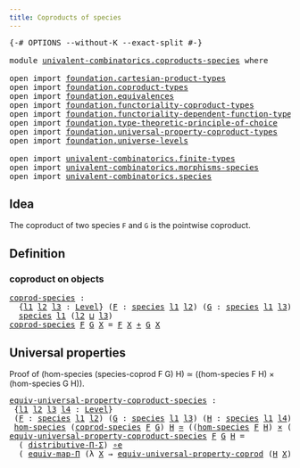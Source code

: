 ```yaml
---
title: Coproducts of species
---
```


<pre class="Agda"><a id="47" class="Symbol">{-#</a> <a id="51" class="Keyword">OPTIONS</a> <a id="59" class="Pragma">--without-K</a> <a id="71" class="Pragma">--exact-split</a> <a id="85" class="Symbol">#-}</a>

<a id="90" class="Keyword">module</a> <a id="97" href="univalent-combinatorics.coproducts-species.html" class="Module">univalent-combinatorics.coproducts-species</a> <a id="140" class="Keyword">where</a>

<a id="147" class="Keyword">open</a> <a id="152" class="Keyword">import</a> <a id="159" href="foundation.cartesian-product-types.html" class="Module">foundation.cartesian-product-types</a>
<a id="194" class="Keyword">open</a> <a id="199" class="Keyword">import</a> <a id="206" href="foundation.coproduct-types.html" class="Module">foundation.coproduct-types</a>
<a id="233" class="Keyword">open</a> <a id="238" class="Keyword">import</a> <a id="245" href="foundation.equivalences.html" class="Module">foundation.equivalences</a>
<a id="269" class="Keyword">open</a> <a id="274" class="Keyword">import</a> <a id="281" href="foundation.functoriality-coproduct-types.html" class="Module">foundation.functoriality-coproduct-types</a>
<a id="322" class="Keyword">open</a> <a id="327" class="Keyword">import</a> <a id="334" href="foundation.functoriality-dependent-function-types.html" class="Module">foundation.functoriality-dependent-function-types</a>
<a id="384" class="Keyword">open</a> <a id="389" class="Keyword">import</a> <a id="396" href="foundation.type-theoretic-principle-of-choice.html" class="Module">foundation.type-theoretic-principle-of-choice</a>
<a id="442" class="Keyword">open</a> <a id="447" class="Keyword">import</a> <a id="454" href="foundation.universal-property-coproduct-types.html" class="Module">foundation.universal-property-coproduct-types</a>
<a id="500" class="Keyword">open</a> <a id="505" class="Keyword">import</a> <a id="512" href="foundation.universe-levels.html" class="Module">foundation.universe-levels</a>

<a id="540" class="Keyword">open</a> <a id="545" class="Keyword">import</a> <a id="552" href="univalent-combinatorics.finite-types.html" class="Module">univalent-combinatorics.finite-types</a>
<a id="589" class="Keyword">open</a> <a id="594" class="Keyword">import</a> <a id="601" href="univalent-combinatorics.morphisms-species.html" class="Module">univalent-combinatorics.morphisms-species</a>
<a id="643" class="Keyword">open</a> <a id="648" class="Keyword">import</a> <a id="655" href="univalent-combinatorics.species.html" class="Module">univalent-combinatorics.species</a>
</pre>
## Idea

The coproduct of two species `F` and `G` is the pointwise coproduct.

## Definition

### coproduct on objects

<pre class="Agda"><a id="coprod-species"></a><a id="820" href="univalent-combinatorics.coproducts-species.html#820" class="Function">coprod-species</a> <a id="835" class="Symbol">:</a>
  <a id="839" class="Symbol">{</a><a id="840" href="univalent-combinatorics.coproducts-species.html#840" class="Bound">l1</a> <a id="843" href="univalent-combinatorics.coproducts-species.html#843" class="Bound">l2</a> <a id="846" href="univalent-combinatorics.coproducts-species.html#846" class="Bound">l3</a> <a id="849" class="Symbol">:</a> <a id="851" href="Agda.Primitive.html#597" class="Postulate">Level</a><a id="856" class="Symbol">}</a> <a id="858" class="Symbol">(</a><a id="859" href="univalent-combinatorics.coproducts-species.html#859" class="Bound">F</a> <a id="861" class="Symbol">:</a> <a id="863" href="univalent-combinatorics.species.html#429" class="Function">species</a> <a id="871" href="univalent-combinatorics.coproducts-species.html#840" class="Bound">l1</a> <a id="874" href="univalent-combinatorics.coproducts-species.html#843" class="Bound">l2</a><a id="876" class="Symbol">)</a> <a id="878" class="Symbol">(</a><a id="879" href="univalent-combinatorics.coproducts-species.html#879" class="Bound">G</a> <a id="881" class="Symbol">:</a> <a id="883" href="univalent-combinatorics.species.html#429" class="Function">species</a> <a id="891" href="univalent-combinatorics.coproducts-species.html#840" class="Bound">l1</a> <a id="894" href="univalent-combinatorics.coproducts-species.html#846" class="Bound">l3</a><a id="896" class="Symbol">)</a> <a id="898" class="Symbol">→</a>
  <a id="902" href="univalent-combinatorics.species.html#429" class="Function">species</a> <a id="910" href="univalent-combinatorics.coproducts-species.html#840" class="Bound">l1</a> <a id="913" class="Symbol">(</a><a id="914" href="univalent-combinatorics.coproducts-species.html#843" class="Bound">l2</a> <a id="917" href="Agda.Primitive.html#810" class="Primitive Operator">⊔</a> <a id="919" href="univalent-combinatorics.coproducts-species.html#846" class="Bound">l3</a><a id="921" class="Symbol">)</a>
<a id="923" href="univalent-combinatorics.coproducts-species.html#820" class="Function">coprod-species</a> <a id="938" href="univalent-combinatorics.coproducts-species.html#938" class="Bound">F</a> <a id="940" href="univalent-combinatorics.coproducts-species.html#940" class="Bound">G</a> <a id="942" href="univalent-combinatorics.coproducts-species.html#942" class="Bound">X</a> <a id="944" class="Symbol">=</a> <a id="946" href="univalent-combinatorics.coproducts-species.html#938" class="Bound">F</a> <a id="948" href="univalent-combinatorics.coproducts-species.html#942" class="Bound">X</a> <a id="950" href="foundation.coproduct-types.html#1181" class="Datatype Operator">+</a> <a id="952" href="univalent-combinatorics.coproducts-species.html#940" class="Bound">G</a> <a id="954" href="univalent-combinatorics.coproducts-species.html#942" class="Bound">X</a>
</pre>
## Universal properties

Proof of (hom-species (species-coprod F G) H) ≃ ((hom-species F H) × (hom-species G H)).

<pre class="Agda"><a id="equiv-universal-property-coproduct-species"></a><a id="1084" href="univalent-combinatorics.coproducts-species.html#1084" class="Function">equiv-universal-property-coproduct-species</a> <a id="1127" class="Symbol">:</a>
 <a id="1130" class="Symbol">{</a><a id="1131" href="univalent-combinatorics.coproducts-species.html#1131" class="Bound">l1</a> <a id="1134" href="univalent-combinatorics.coproducts-species.html#1134" class="Bound">l2</a> <a id="1137" href="univalent-combinatorics.coproducts-species.html#1137" class="Bound">l3</a> <a id="1140" href="univalent-combinatorics.coproducts-species.html#1140" class="Bound">l4</a> <a id="1143" class="Symbol">:</a> <a id="1145" href="Agda.Primitive.html#597" class="Postulate">Level</a><a id="1150" class="Symbol">}</a>
 <a id="1153" class="Symbol">(</a><a id="1154" href="univalent-combinatorics.coproducts-species.html#1154" class="Bound">F</a> <a id="1156" class="Symbol">:</a> <a id="1158" href="univalent-combinatorics.species.html#429" class="Function">species</a> <a id="1166" href="univalent-combinatorics.coproducts-species.html#1131" class="Bound">l1</a> <a id="1169" href="univalent-combinatorics.coproducts-species.html#1134" class="Bound">l2</a><a id="1171" class="Symbol">)</a> <a id="1173" class="Symbol">(</a><a id="1174" href="univalent-combinatorics.coproducts-species.html#1174" class="Bound">G</a> <a id="1176" class="Symbol">:</a> <a id="1178" href="univalent-combinatorics.species.html#429" class="Function">species</a> <a id="1186" href="univalent-combinatorics.coproducts-species.html#1131" class="Bound">l1</a> <a id="1189" href="univalent-combinatorics.coproducts-species.html#1137" class="Bound">l3</a><a id="1191" class="Symbol">)</a> <a id="1193" class="Symbol">(</a><a id="1194" href="univalent-combinatorics.coproducts-species.html#1194" class="Bound">H</a> <a id="1196" class="Symbol">:</a> <a id="1198" href="univalent-combinatorics.species.html#429" class="Function">species</a> <a id="1206" href="univalent-combinatorics.coproducts-species.html#1131" class="Bound">l1</a> <a id="1209" href="univalent-combinatorics.coproducts-species.html#1140" class="Bound">l4</a><a id="1211" class="Symbol">)</a> <a id="1213" class="Symbol">→</a>
 <a id="1216" href="univalent-combinatorics.morphisms-species.html#767" class="Function">hom-species</a> <a id="1228" class="Symbol">(</a><a id="1229" href="univalent-combinatorics.coproducts-species.html#820" class="Function">coprod-species</a> <a id="1244" href="univalent-combinatorics.coproducts-species.html#1154" class="Bound">F</a> <a id="1246" href="univalent-combinatorics.coproducts-species.html#1174" class="Bound">G</a><a id="1247" class="Symbol">)</a> <a id="1249" href="univalent-combinatorics.coproducts-species.html#1194" class="Bound">H</a> <a id="1251" href="foundation-core.equivalences.html#1621" class="Function Operator">≃</a> <a id="1253" class="Symbol">((</a><a id="1255" href="univalent-combinatorics.morphisms-species.html#767" class="Function">hom-species</a> <a id="1267" href="univalent-combinatorics.coproducts-species.html#1154" class="Bound">F</a> <a id="1269" href="univalent-combinatorics.coproducts-species.html#1194" class="Bound">H</a><a id="1270" class="Symbol">)</a> <a id="1272" href="foundation-core.cartesian-product-types.html#590" class="Function Operator">×</a> <a id="1274" class="Symbol">(</a><a id="1275" href="univalent-combinatorics.morphisms-species.html#767" class="Function">hom-species</a> <a id="1287" href="univalent-combinatorics.coproducts-species.html#1174" class="Bound">G</a> <a id="1289" href="univalent-combinatorics.coproducts-species.html#1194" class="Bound">H</a><a id="1290" class="Symbol">))</a>
<a id="1293" href="univalent-combinatorics.coproducts-species.html#1084" class="Function">equiv-universal-property-coproduct-species</a> <a id="1336" href="univalent-combinatorics.coproducts-species.html#1336" class="Bound">F</a> <a id="1338" href="univalent-combinatorics.coproducts-species.html#1338" class="Bound">G</a> <a id="1340" href="univalent-combinatorics.coproducts-species.html#1340" class="Bound">H</a> <a id="1342" class="Symbol">=</a>
  <a id="1346" class="Symbol">(</a> <a id="1348" href="foundation.type-theoretic-principle-of-choice.html#4367" class="Function">distributive-Π-Σ</a><a id="1364" class="Symbol">)</a> <a id="1366" href="foundation-core.equivalences.html#7869" class="Function Operator">∘e</a>
  <a id="1371" class="Symbol">(</a> <a id="1373" href="foundation-core.functoriality-dependent-function-types.html#2227" class="Function">equiv-map-Π</a> <a id="1385" class="Symbol">(λ</a> <a id="1388" href="univalent-combinatorics.coproducts-species.html#1388" class="Bound">X</a> <a id="1390" class="Symbol">→</a> <a id="1392" href="foundation.universal-property-coproduct-types.html#2157" class="Function">equiv-universal-property-coprod</a> <a id="1424" class="Symbol">(</a><a id="1425" href="univalent-combinatorics.coproducts-species.html#1340" class="Bound">H</a> <a id="1427" href="univalent-combinatorics.coproducts-species.html#1388" class="Bound">X</a><a id="1428" class="Symbol">)))</a>
</pre>